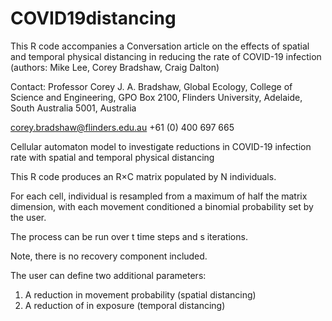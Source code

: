 # COVID19distancing

This R code accompanies a Conversation article on the effects of spatial and temporal physical distancing in reducing the rate of COVID-19 infection (authors: Mike Lee, Corey Bradshaw, Craig Dalton)

Contact: Professor Corey J. A. Bradshaw, Global Ecology, College of Science and Engineering, GPO Box 2100, Flinders University, Adelaide, South Australia 5001, Australia

corey.bradshaw@flinders.edu.au
+61 (0) 400 697 665

Cellular automaton model to investigate reductions in COVID-19 infection rate with spatial and temporal physical distancing

This R code produces an R×C matrix populated by N individuals.

For each cell, individual is resampled from a maximum of half the matrix dimension, with each movement conditioned a binomial probability set by the user.
 
The process can be run over t time steps and s iterations. 

Note, there is no recovery component included.
 
The user can define two additional parameters:
 
1. A reduction in movement probability (spatial distancing)
2. A reduction of in exposure (temporal distancing)

